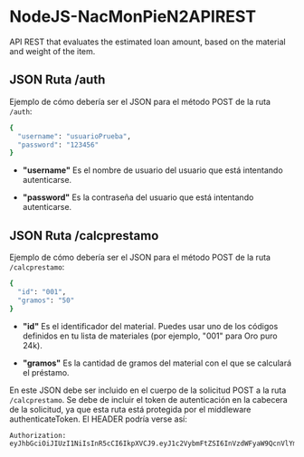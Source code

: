 # NodeJS-NacMonPieN2APIREST
API REST that evaluates the estimated loan amount, based on the material and weight of the item.


## JSON Ruta /auth 

Ejemplo de cómo debería ser el JSON para el método POST de la ruta `/auth`:

```bash
{
  "username": "usuarioPrueba",
  "password": "123456"
}
```

- **"username"** Es el nombre de usuario del usuario que está intentando autenticarse.

- **"password"** Es la contraseña del usuario que está intentando autenticarse.


## JSON Ruta /calcprestamo 

Ejemplo de cómo debería ser el JSON para el método POST de la ruta `/calcprestamo`:

```bash
{
  "id": "001",
  "gramos": "50"
}
```

- **"id"** Es el identificador del material. Puedes usar uno de los códigos definidos en tu lista de materiales (por ejemplo, "001" para Oro puro 24k).

- **"gramos"** Es la cantidad de gramos del material con el que se calculará el préstamo.

En este JSON debe ser incluido en el cuerpo de la solicitud POST a la ruta `/calcprestamo`. Se debe de incluir el token de autenticación en la cabecera de la solicitud, ya que esta ruta está protegida por el middleware authenticateToken. El HEADER podría verse así:

```bash
Authorization: 
eyJhbGciOiJIUzI1NiIsInR5cCI6IkpXVCJ9.eyJ1c2VybmFtZSI6InVzdWFyaW9QcnVlYmEiLCJpYXQiOjE3MDE0MDA0Mjl9.i27QKtvEPW7CM66MjkT2p25mmb9jODHAwBw-3PB13Jw
```